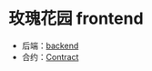 # 玫瑰花园 frontend

- 后端：[backend](https://github.com/TheNewStormOfMacau/backend)
- 合约：[Contract](https://github.com/TheNewStormOfMacau/Contract)
